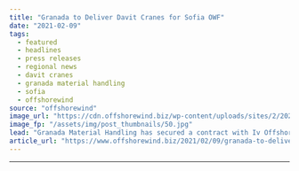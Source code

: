 ```yaml
---
title: "Granada to Deliver Davit Cranes for Sofia OWF"
date: "2021-02-09"
tags: 
  - featured
  - headlines
  - press releases
  - regional news
  - davit cranes
  - granada material handling
  - sofia
  - offshorewind
source: "offshorewind"
image_url: "https://cdn.offshorewind.biz/wp-content/uploads/sites/2/2021/02/09105005/Granada-to-Deliver-Davit-Cranes-for-Sofia-OWF.jpg"
image_fp: "/assets/img/post_thumbnails/50.jpg"
lead: "Granada Material Handling has secured a contract with Iv Offshore &#38; Energy (Iv-ONE) to"
article_url: "https://www.offshorewind.biz/2021/02/09/granada-to-deliver-davit-cranes-for-sofia-owf/"
---
```


---
